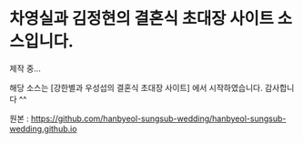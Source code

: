 # 차영실과 김정현의 결혼식 초대장 사이트 소스입니다.

제작 중...



해당 소스는 [강한별과 우성섭의 결혼식 초대장 사이트] 에서 시작하였습니다. 감사합니다 ^^

원본 : https://github.com/hanbyeol-sungsub-wedding/hanbyeol-sungsub-wedding.github.io
